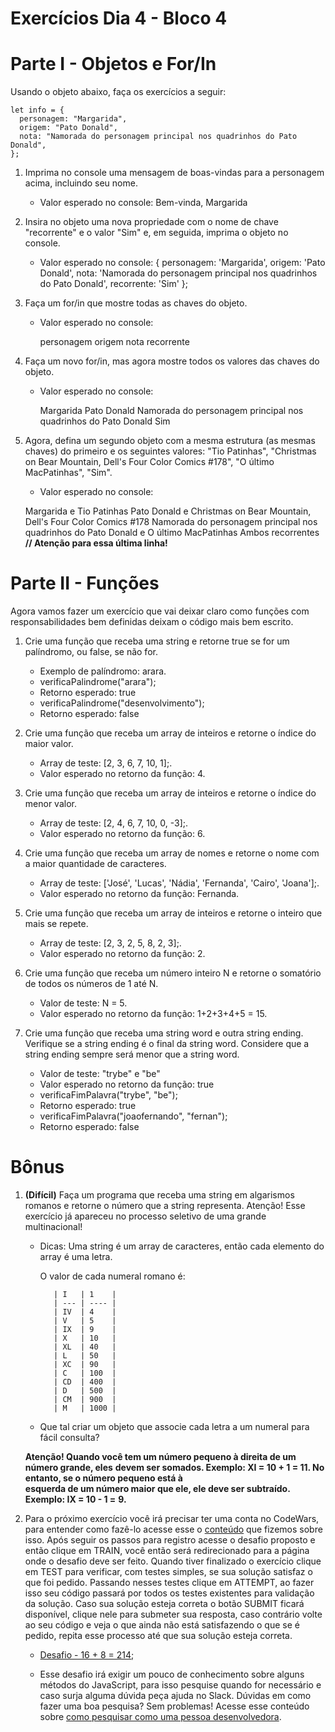 # Exercícios Dia 4 - Bloco 4

# Parte I - Objetos e For/In

Usando o objeto abaixo, faça os exercícios a seguir:

	let info = {
	  personagem: "Margarida",
	  origem: "Pato Donald",
	  nota: "Namorada do personagem principal nos quadrinhos do Pato Donald",
	};
	
1. Imprima no console uma mensagem de boas-vindas para a personagem acima, incluindo seu nome.
	
	- Valor esperado no console: Bem-vinda, Margarida

2. Insira no objeto uma nova propriedade com o nome de chave "recorrente" e o valor "Sim" e, em seguida, imprima o objeto no console.

	- Valor esperado no console:
	{
	    personagem: 'Margarida',
	    origem: 'Pato Donald',
	    nota: 'Namorada do personagem principal nos quadrinhos do Pato Donald',
	    recorrente: 'Sim'
	};

3. Faça um for/in que mostre todas as chaves do objeto.

	- Valor esperado no console:
	
	  personagem
	  origem
	  nota
	  recorrente

4. Faça um novo for/in, mas agora mostre todos os valores das chaves do objeto.

	- Valor esperado no console:
	
	  Margarida
	  Pato Donald
	  Namorada do personagem principal nos quadrinhos do Pato Donald
	  Sim

5. Agora, defina um segundo objeto com a mesma estrutura (as mesmas chaves) do primeiro e os seguintes valores: "Tio Patinhas", "Christmas on Bear Mountain, Dell's Four Color Comics #178", "O último MacPatinhas", "Sim".

	- Valor esperado no console:
	
	Margarida e Tio Patinhas
	Pato Donald e Christmas on Bear Mountain, Dell's Four Color Comics #178
	Namorada do personagem principal nos quadrinhos do Pato Donald e O último MacPatinhas
	Ambos recorrentes **// Atenção para essa última linha!**
	
# Parte II - Funções

Agora vamos fazer um exercício que vai deixar claro como funções com responsabilidades bem definidas deixam o código mais bem escrito.

1. Crie uma função que receba uma string e retorne true se for um palíndromo, ou false, se não for.

	- Exemplo de palíndromo: arara.
	- verificaPalindrome("arara");
	- Retorno esperado: true
	- verificaPalindrome("desenvolvimento");
	- Retorno esperado: false

2. Crie uma função que receba um array de inteiros e retorne o índice do maior valor.

	- Array de teste: [2, 3, 6, 7, 10, 1];.
	- Valor esperado no retorno da função: 4.

3. Crie uma função que receba um array de inteiros e retorne o índice do menor valor.

	- Array de teste: [2, 4, 6, 7, 10, 0, -3];.
	- Valor esperado no retorno da função: 6.

4. Crie uma função que receba um array de nomes e retorne o nome com a maior quantidade de caracteres.

	- Array de teste: ['José', 'Lucas', 'Nádia', 'Fernanda', 'Cairo', 'Joana'];.
	- Valor esperado no retorno da função: Fernanda.

5. Crie uma função que receba um array de inteiros e retorne o inteiro que mais se repete.

	- Array de teste: [2, 3, 2, 5, 8, 2, 3];.
	- Valor esperado no retorno da função: 2.

6. Crie uma função que receba um número inteiro N e retorne o somatório de todos os números de 1 até N.

	- Valor de teste: N = 5.
	- Valor esperado no retorno da função: 1+2+3+4+5 = 15.

7. Crie uma função que receba uma string word e outra string ending. Verifique se a string ending é o final da string word. Considere que a string ending sempre será menor que a string word.

	- Valor de teste: "trybe" e "be"
	- Valor esperado no retorno da função: true
	- verificaFimPalavra("trybe", "be");
	- Retorno esperado: true
	- verificaFimPalavra("joaofernando", "fernan");
	- Retorno esperado: false

# Bônus

1. **(Difícil)** Faça um programa que receba uma string em algarismos romanos e retorne o número que a string representa.
Atenção! Esse exercício já apareceu no processo seletivo de uma grande multinacional!

	- Dicas:
		Uma string é um array de caracteres, então cada elemento do array é uma letra.

		O valor de cada numeral romano é:

		     | I   | 1    |
		     | --- | ---- |
		     | IV  | 4    |
		     | V   | 5    |
		     | IX  | 9    |
		     | X   | 10   |
		     | XL  | 40   |
		     | L   | 50   |
		     | XC  | 90   |
		     | C   | 100  |
		     | CD  | 400  |
		     | D   | 500  |
		     | CM  | 900  |
		     | M   | 1000 |

	- Que tal criar um objeto que associe cada letra a um numeral para fácil consulta?

	**Atenção! Quando você tem um número pequeno à direita de um número grande, eles**
	**devem ser somados. Exemplo: XI = 10 + 1 = 11. No entanto, se o número pequeno está à**	
	**esquerda de um número maior que ele, ele deve ser subtraído. Exemplo: IX = 10 - 1 =** 
	**9.**

2. Para o próximo exercício você irá precisar ter uma conta no CodeWars, para entender como fazê-lo acesse esse o [conteúdo](https://app.betrybe.com/course/real-life-engineer/code-wars) que fizemos sobre isso. Após seguir os passos para registro acesse o desafio proposto e então clique em TRAIN, você então será redirecionado para a página onde o desafio deve ser feito. Quando tiver finalizado o exercício clique em TEST para verificar, com testes simples, se sua solução satisfaz o que foi pedido. Passando nesses testes clique em ATTEMPT, ao fazer isso seu código passará por todos os testes existentes para validação da solução. Caso sua solução esteja correta o botão SUBMIT ficará disponível, clique nele para submeter sua resposta, caso contrário volte ao seu código e veja o que ainda não está satisfazendo o que se é pedido, repita esse processo até que sua solução esteja correta.

	- [Desafio - 16 + 8 = 214](https://www.codewars.com/kata/5effa412233ac3002a9e471d/javascript);

	- Esse desafio irá exigir um pouco de conhecimento sobre alguns métodos do JavaScript, para isso pesquise quando for necessário e caso surja alguma dúvida peça ajuda 
	no Slack. Dúvidas em como fazer uma boa pesquisa? Sem problemas! Acesse esse conteúdo sobre 
	[como pesquisar como uma pessoa desenvolvedora](https://course.betrybe.com//real-life-engineer/how-to-search-like-a-dev.md).


